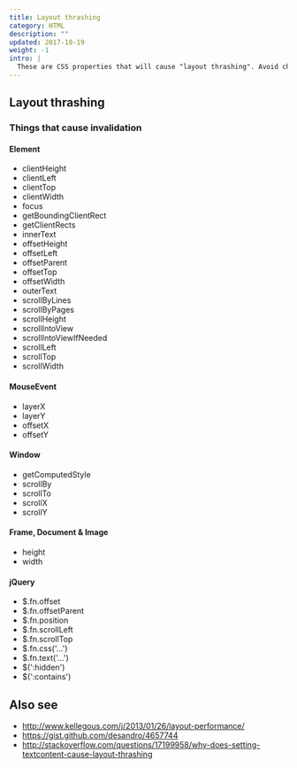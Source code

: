 ```yaml
---
title: Layout thrashing
category: HTML
description: ""
updated: 2017-10-19
weight: -1
intro: |
  These are CSS properties that will cause "layout thrashing". Avoid changing them to prevent bottlenecks in your UI performance.
---
```


## Layout thrashing

### Things that cause invalidation

#### Element

  - clientHeight
  - clientLeft
  - clientTop
  - clientWidth
  - focus
  - getBoundingClientRect
  - getClientRects
  - innerText
  - offsetHeight
  - offsetLeft
  - offsetParent
  - offsetTop
  - offsetWidth
  - outerText
  - scrollByLines
  - scrollByPages
  - scrollHeight
  - scrollIntoView
  - scrollIntoViewIfNeeded
  - scrollLeft
  - scrollTop
  - scrollWidth

#### MouseEvent

  - layerX
  - layerY
  - offsetX
  - offsetY

#### Window

  - getComputedStyle
  - scrollBy
  - scrollTo
  - scrollX
  - scrollY

#### Frame, Document & Image

  - height
  - width

#### jQuery

  - $.fn.offset
  - $.fn.offsetParent
  - $.fn.position
  - $.fn.scrollLeft
  - $.fn.scrollTop
  - $.fn.css('...')
  - $.fn.text('...')
  - $(':hidden')
  - $(':contains')

## Also see

 * <http://www.kellegous.com/j/2013/01/26/layout-performance/>
 * <https://gist.github.com/desandro/4657744>
 * <http://stackoverflow.com/questions/17199958/why-does-setting-textcontent-cause-layout-thrashing>
